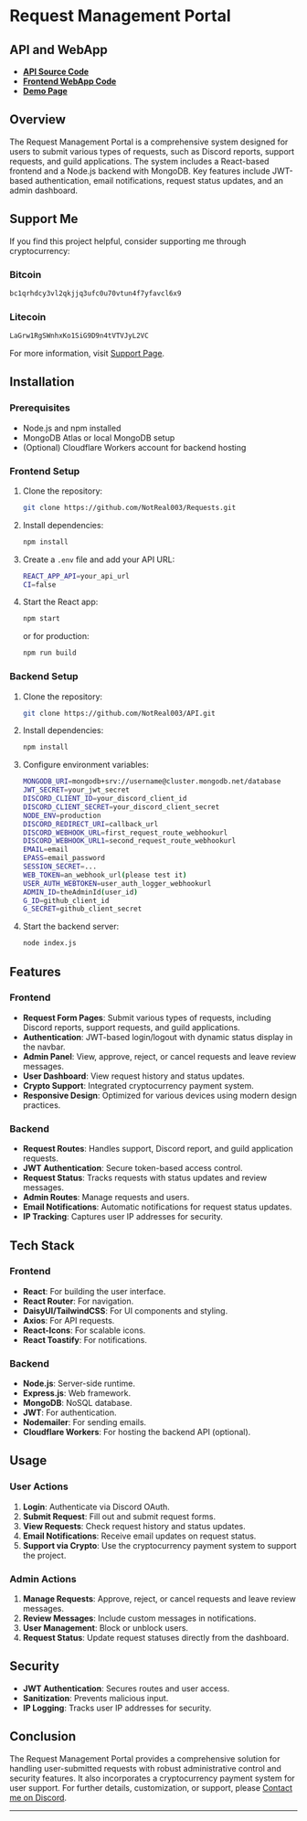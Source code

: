 # Request Management Portal

## API and WebApp
- **[API Source Code](https://github.com/NotReal003/api)**
- **[Frontend WebApp Code](https://github.com/NotReal003/requests)**
- **[Demo Page](https://request.notreal003.org)**

## Overview
The Request Management Portal is a comprehensive system designed for users to submit various types of requests, such as Discord reports, support requests, and guild applications. The system includes a React-based frontend and a Node.js backend with MongoDB. Key features include JWT-based authentication, email notifications, request status updates, and an admin dashboard.

## Support Me
If you find this project helpful, consider supporting me through cryptocurrency:

### Bitcoin
```bash
bc1qrhdcy3vl2qkjjq3ufc0u70vtun4f7yfavcl6x9
```

### Litecoin
```bash
LaGrw1RgSWnhxKo1SiG9D9n4tVTVJyL2VC
```

For more information, visit [Support Page](https://pay.notreal003.org).

## Installation

### Prerequisites
- Node.js and npm installed
- MongoDB Atlas or local MongoDB setup
- (Optional) Cloudflare Workers account for backend hosting

### Frontend Setup
1. Clone the repository:
   ```bash
   git clone https://github.com/NotReal003/Requests.git
   ```
2. Install dependencies:
   ```bash
   npm install
   ```
3. Create a `.env` file and add your API URL:
   ```bash
   REACT_APP_API=your_api_url
   CI=false
   ```
4. Start the React app:
   ```bash
   npm start
   ```
   or for production:
   ```bash
   npm run build
   ```

### Backend Setup
1. Clone the repository:
   ```bash
   git clone https://github.com/NotReal003/API.git
   ```
2. Install dependencies:
   ```bash
   npm install
   ```
3. Configure environment variables:
   ```bash
   MONGODB_URI=mongodb+srv://username@cluster.mongodb.net/database
   JWT_SECRET=your_jwt_secret
   DISCORD_CLIENT_ID=your_discord_client_id
   DISCORD_CLIENT_SECRET=your_discord_client_secret
   NODE_ENV=production
   DISCORD_REDIRECT_URI=callback_url
   DISCORD_WEBHOOK_URL=first_request_route_webhookurl
   DISCORD_WEBHOOK_URL1=second_request_route_webhookurl
   EMAIL=email
   EPASS=email_password
   SESSION_SECRET=...
   WEB_TOKEN=an_webhook_url(please test it)
   USER_AUTH_WEBTOKEN=user_auth_logger_webhookurl
   ADMIN_ID=theAdminId(user_id)
   G_ID=github_client_id
   G_SECRET=github_client_secret
   ```
4. Start the backend server:
   ```bash
   node index.js
   ```

## Features

### Frontend
- **Request Form Pages**: Submit various types of requests, including Discord reports, support requests, and guild applications.
- **Authentication**: JWT-based login/logout with dynamic status display in the navbar.
- **Admin Panel**: View, approve, reject, or cancel requests and leave review messages.
- **User Dashboard**: View request history and status updates.
- **Crypto Support**: Integrated cryptocurrency payment system.
- **Responsive Design**: Optimized for various devices using modern design practices.

### Backend
- **Request Routes**: Handles support, Discord report, and guild application requests.
- **JWT Authentication**: Secure token-based access control.
- **Request Status**: Tracks requests with status updates and review messages.
- **Admin Routes**: Manage requests and users.
- **Email Notifications**: Automatic notifications for request status updates.
- **IP Tracking**: Captures user IP addresses for security.

## Tech Stack

### Frontend
- **React**: For building the user interface.
- **React Router**: For navigation.
- **DaisyUI/TailwindCSS**: For UI components and styling.
- **Axios**: For API requests.
- **React-Icons**: For scalable icons.
- **React Toastify**: For notifications.

### Backend
- **Node.js**: Server-side runtime.
- **Express.js**: Web framework.
- **MongoDB**: NoSQL database.
- **JWT**: For authentication.
- **Nodemailer**: For sending emails.
- **Cloudflare Workers**: For hosting the backend API (optional).

## Usage

### User Actions
1. **Login**: Authenticate via Discord OAuth.
2. **Submit Request**: Fill out and submit request forms.
3. **View Requests**: Check request history and status updates.
4. **Email Notifications**: Receive email updates on request status.
5. **Support via Crypto**: Use the cryptocurrency payment system to support the project.

### Admin Actions
1. **Manage Requests**: Approve, reject, or cancel requests and leave review messages.
2. **Review Messages**: Include custom messages in notifications.
3. **User Management**: Block or unblock users.
4. **Request Status**: Update request statuses directly from the dashboard.

## Security
- **JWT Authentication**: Secures routes and user access.
- **Sanitization**: Prevents malicious input.
- **IP Logging**: Tracks user IP addresses for security.

## Conclusion
The Request Management Portal provides a comprehensive solution for handling user-submitted requests with robust administrative control and security features. It also incorporates a cryptocurrency payment system for user support. For further details, customization, or support, please [Contact me on Discord](https://discord.gg/sqVBrMVQmp).

---
